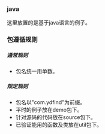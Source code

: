 ### java

这里放置的是基于java语言的例子。

### 包遵循规则

##### 通常规则

* 包名统一用单数。

##### 规定规则

* 包名以"com.ydfind"为前缀。
* 平时的例子放在demo包下。
* 针对源码的代码放在source包下。
* 已验证能用的函数及类放在util包下。